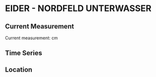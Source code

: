 # EIDER - NORDFELD UNTERWASSER

## Current Measurement

Current measurement: <Value topic="rivers/pegel-online/EIDER/NORDFELD UNTERWASSER/measurementValue"/> cm

## Time Series

<TimeSeries topic="rivers/pegel-online/EIDER/NORDFELD UNTERWASSER/measurementValue" period="week" />

## Location

<WorldMap>
  <Marker lat="54.339462413959055" lon="9.138246832675822" labelTopic="rivers/pegel-online/EIDER/NORDFELD UNTERWASSER" />
</WorldMap>
